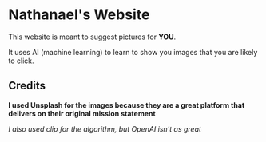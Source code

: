 # Nathanael's Website



This website is meant to suggest pictures for **YOU**.

It uses AI (machine learning) to learn to show you images that you are likely to click.





## Credits



**I used Unsplash for the images because they are a great platform that delivers on their original mission statement**



*I also used clip for the algorithm, but OpenAI isn't as great*


